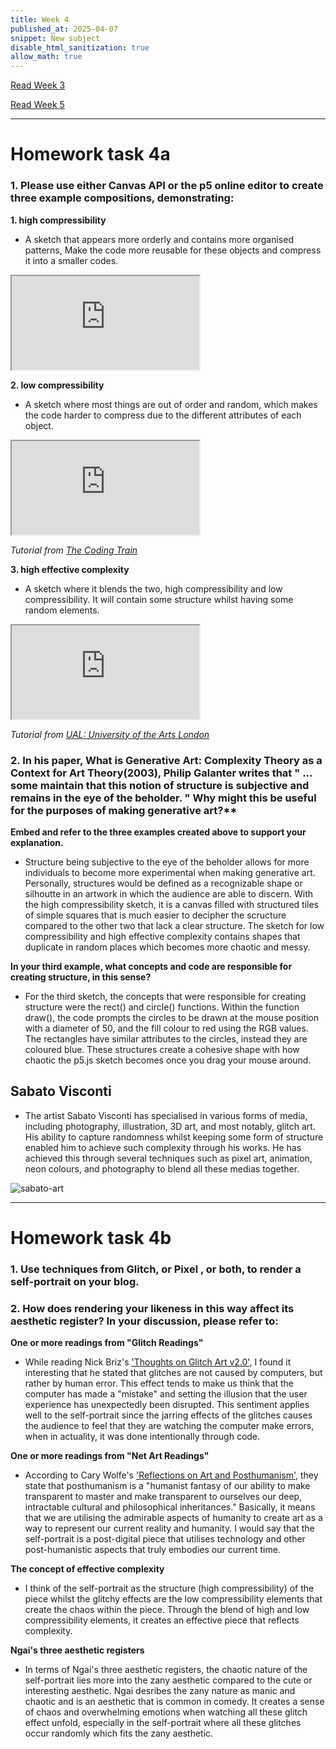```yaml
---
title: Week 4
published_at: 2025-04-07
snippet: New subject
disable_html_sanitization: true
allow_math: true
---
```


[Read Week 3](/third-week)

[Read Week 5](/fifth-week)

---

# Homework task 4a

### 1. Please use either Canvas API or the p5 online editor to create three example compositions, demonstrating:

**1. high compressibility**

- A sketch that appears more orderly and contains more organised patterns, Make the code more reusable for these objects and compress it into a smaller codes.
<iframe id="pattern" src="https://editor.p5js.org/Julie-nguyen5960/full/CGCNsdsWp"></iframe>

<script type="module">

    const iframe  = document.getElementById (`pattern`)
    iframe.width  = iframe.parentNode.scrollWidth
    iframe.height = iframe.width * 9 / 16 + 42

</script>

**2. low compressibility**

- A sketch where most things are out of order and random, which makes the code harder to compress due to the different attributes of each object.

<iframe id="doots" src="https://editor.p5js.org/Julie-nguyen5960/full/_3wweTaEW"></iframe>

<script type="module">

    const iframe  = document.getElementById (`doots`)
    iframe.width  = iframe.parentNode.scrollWidth
    iframe.height = iframe.width * 9 / 16 + 42

</script>

_Tutorial from [The Coding Train](https://www.youtube.com/watch?v=nfmV2kuQKwA)_

**3. high effective complexity**

- A sketch where it blends the two, high compressibility and low compressibility. It will contain some structure whilst having some random elements.

<iframe id="high effective" src="https://editor.p5js.org/Julie-nguyen5960/full/gjyAP1-Vh"></iframe>

<script type="module">

    const iframe  = document.getElementById (`high effective`)
    iframe.width  = iframe.parentNode.scrollWidth
    iframe.height = iframe.width * 9 / 16 + 42

</script>

_Tutorial from [UAL: University of the Arts London](https://www.arts.ac.uk/partnerships/outreach/insights/how-to/challenges/challenges-creative-coding)_

### 2. In his paper, What is Generative Art: Complexity Theory as a Context for Art Theory(2003), Philip Galanter writes that " ... some maintain that this notion of structure is subjective and remains in the eye of the beholder. " Why might this be useful for the purposes of making generative art?\*\*

**Embed and refer to the three examples created above to support your explanation.**

- Structure being subjective to the eye of the beholder allows for more individuals to become more experimental when making generative art. Personally, structures would be defined as a recognizable shape or silhoutte in an artwork in which the audience are able to discern. With the high compressibility sketch, it is a canvas filled with structured tiles of simple squares that is much easier to decipher the scructure compared to the other two that lack a clear structure. The sketch for low compressibility and high effective complexity contains shapes that duplicate in random places which becomes more chaotic and messy.

**In your third example, what concepts and code are responsible for creating structure, in this sense?**

- For the third sketch, the concepts that were responsible for creating structure were the rect() and circle() functions. Within the function draw(), the code prompts the circles to be drawn at the mouse position with a diameter of 50, and the fill colour to red using the RGB values. The rectangles have similar attributes to the circles, instead they are coloured blue. These structures create a cohesive shape with how chaotic the p5.js sketch becomes once you drag your mouse around.

## Sabato Visconti

- The artist Sabato Visconti has specialised in various forms of media, including photography, illustration, 3D art, and most notably, glitch art. His ability to capture randomness whilst keeping some form of structure enabled him to achieve such complexity through his works. He has achieved this through several techniques such as pixel art, animation, neon colours, and photography to blend all these medias together.

![sabato-art](Pictures/sabato.png)

---

# Homework task 4b

### 1. Use techniques from Glitch, or Pixel , or both, to render a self-portrait on your blog.

<canvas id="glitch_self_portrait"></canvas>

<script type="module">

   const cnv = document.getElementById (`glitch_self_portrait`)
   cnv.width = cnv.parentNode.scrollWidth
   cnv.height = cnv.width * 9 / 16
   cnv.style.backgroundColor = `deeppink`

   const ctx = cnv.getContext (`2d`)

   let img_data

   const draw = i => ctx.drawImage (i, 0, 0, cnv.width, cnv.height)

   const img = new Image ()
   img.onload = () => {
      cnv.height = cnv.width * (img.height / img.width)
      draw (img)
      img_data = cnv.toDataURL ("image/jpeg")
      add_glitch ()
   }
   img.src = `/Pictures/joolieie.JPG` //my selfie

   const rand_int = max => Math.floor (Math.random () * max) 

// creates glitchy effect by taking random chunks of characters from base64 encoded image
   const glitchify = (data, chunk_max, repeats) => { 
      const chunk_size = rand_int (chunk_max / 4) * 4
      const i = rand_int (data.length - 24 - chunk_size) + 24
      const front = data.slice (0, i)
      const back = data.slice (i + chunk_size, data.length)
      const result = front + back
      return repeats == 0 ? result : glitchify (result, chunk_max, repeats - 1)
   }

//builds array of 12 pre-generated, randomly-glitched images
   const glitch_arr = []

   const add_glitch = () => {
      const i = new Image ()
      i.onload = () => {
         glitch_arr.push (i)
         if (glitch_arr.length < 12) add_glitch ()
         else draw_frame ()
      }
      i.src = glitchify (img_data, 96, 6)
   }
// boolean where false shows non-glitched image whereas true will show glitch
   let is_glitching = false
   let glitch_i = 0

   const draw_frame = () => {
      if (is_glitching) draw (glitch_arr[glitch_i])
      else draw (img)

      const prob = is_glitching ? 0.05 : 0.02
      if (Math.random () < prob) {
         glitch_i = rand_int (glitch_arr.length)
         is_glitching = !is_glitching
      }

      requestAnimationFrame (draw_frame)   
   }

</script>

### 2. How does rendering your likeness in this way affect its aesthetic register? In your discussion, please refer to:

**One or more readings from "Glitch Readings"**

- While reading Nick Briz's ['Thoughts on Glitch Art v2.0'](https://rmit.instructure.com/courses/151099/files/44700503?module_item_id=7237235), I found it interesting that he stated that glitches are not caused by computers, but rather by human error. This effect tends to make us think that the computer has made a "mistake" and setting the illusion that the user experience has unexpectedly been disrupted. This sentiment applies well to the self-portrait since the jarring effects of the glitches causes the audience to feel that they are watching the computer make errors, when in actuality, it was done intentionally through code.

**One or more readings from "Net Art Readings"**

- According to Cary Wolfe's ['Reflections on Art and Posthumanism'](https://rmit.instructure.com/courses/151099/files/44705319?module_item_id=7237540), they state that posthumanism is a "humanist fantasy of our ability to make transparent to master and make transparent to ourselves our deep, intractable cultural and philosophical inheritances." Basically, it means that we are utilising the admirable aspects of humanity to create art as a way to represent our current reality and humanity. I would say that the self-portrait is a post-digital piece that utilises technology and other post-humanistic aspects that truly embodies our current time.

**The concept of effective complexity**

- I think of the self-portrait as the structure (high compressibility) of the piece whilst the glitchy effects are the low compressibility elements that create the chaos within the piece. Through the blend of high and low compressibility elements, it creates an effective piece that reflects complexity.

**Ngai's three aesthetic registers**

- In terms of Ngai's three aesthetic registers, the chaotic nature of the self-portrait lies more into the zany aesthetic compared to the cute or interesting aesthetic. Ngai desribes the zany nature as manic and chaotic and is an aesthetic that is common in comedy. It creates a sense of chaos and overwhelming emotions when watching all these glitch effect unfold, especially in the self-portrait where all these glitches occur randomly which fits the zany aesthetic.
